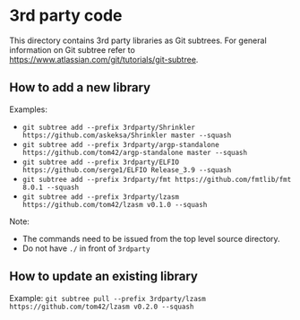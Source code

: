 <!--
SPDX-FileCopyrightText: 2021 Thomas Mathys
SPDX-License-Identifier: MIT
shrinkler-gba: Port of the Shrinkler Amiga executable cruncher for the GBA
-->

# 3rd party code

This directory contains 3rd party libraries as Git subtrees.
For general information on Git subtree refer to https://www.atlassian.com/git/tutorials/git-subtree.

## How to add a new library
Examples:
* `git subtree add --prefix 3rdparty/Shrinkler https://github.com/askeksa/Shrinkler master --squash`
* `git subtree add --prefix 3rdparty/argp-standalone https://github.com/tom42/argp-standalone master --squash`
* `git subtree add --prefix 3rdparty/ELFIO https://github.com/serge1/ELFIO Release_3.9 --squash`
* `git subtree add --prefix 3rdparty/fmt https://github.com/fmtlib/fmt 8.0.1 --squash`
* `git subtree add --prefix 3rdparty/lzasm https://github.com/tom42/lzasm v0.1.0 --squash`

Note:
* The commands need to be issued from the top level source directory.
* Do not have `./` in front of `3rdparty`

## How to update an existing library
Example: `git subtree pull --prefix 3rdparty/lzasm https://github.com/tom42/lzasm v0.2.0 --squash`
